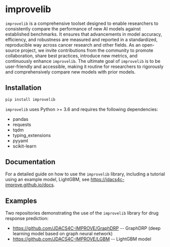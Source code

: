 # improvelib

`improvelib` is a comprehensive toolset designed to enable researchers to consistently compare the performance of new AI models against established benchmarks. It ensures that advancements in model accuracy, efficiency, and robustness are measured and reported in a standardized, reproducible way across cancer research and other fields. As an open-source project, we invite contributions from the community to promote collaboration, share best practices, introduce new metrics, and continuously enhance `improvelib`. The ultimate goal of `improvelib` is to be user-friendly and accessible, making it routine for researchers to rigorously and comprehensively compare new models with prior models.

## Installation
```bash
pip install improvelib
```

`improvelib` uses Python >= 3.6 and requires the following dependencies:

 * pandas
 * requests
 * tqdm
 * typing_extensions
 * pyyaml
 * scikit-learn

## Documentation
For a detailed guide on how to use the `improvelib` library, including a tutorial using an example model, LightGBM, see https://jdacs4c-improve.github.io/docs.

## Examples
Two repositories demonstrating the use of the `improvelib` library for drug response prediction:

 * https://github.com/JDACS4C-IMPROVE/GraphDRP -- GraphDRP (deep learning model based on graph neural network)
 * https://github.com/JDACS4C-IMPROVE/LGBM -- LightGBM model



